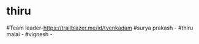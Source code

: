 # thiru


#Team leader-https://trailblazer.me/id/tvenkadam
#surya prakash -
#thiru malai -
#vignesh -
